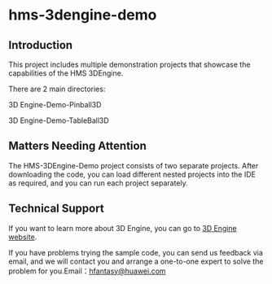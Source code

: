 # hms-3dengine-demo

## Introduction

This project includes multiple demonstration projects that showcase the capabilities of the HMS 3DEngine.

There are 2 main directories:

3D Engine-Demo-Pinball3D

3D Engine-Demo-TableBall3D

## Matters Needing Attention

The HMS-3DEngine-Demo project consists of two separate projects. After downloading the code, you can load different nested projects into the IDE as required, and you can run each project separately.

## Technical Support

If you want to learn more about 3D Engine, you can go to [3D Engine website](https://developer.huawei.com/consumer/cn/hms/3d-engine/).

If you have problems trying the sample code, you can send us feedback via email, and we will contact you and arrange a one-to-one expert to solve the problem for you.Email：hfantasy@huawei.com
